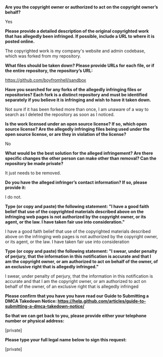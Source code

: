 **Are you the copyright owner or authorized to act on the copyright owner’s behalf?** 

Yes

**Please provide a detailed description of the original copyrighted work that has allegedly been infringed. If possible, include a URL to where it is posted online.** 

The copyrighted work is my company's website and admin codebase, which was forked from my repository.

**What files should be taken down? Please provide URLs for each file, or if the entire repository, the repository’s URL:** 

https://github.com/boyfromhell/sandbox

**Have you searched for any forks of the allegedly infringing files or repositories? Each fork is a distinct repository and must be identified separately if you believe it is infringing and wish to have it taken down.** 

Not sure if it has been forked more than once, I am unaware of a way to search as I deleted the repository as soon as I noticed.

**Is the work licensed under an open source license? If so, which open source license? Are the allegedly infringing files being used under the open source license, or are they in violation of the license?** 

No

**What would be the best solution for the alleged infringement? Are there specific changes the other person can make other than removal? Can the repository be made private?** 

It just needs to be removed.

**Do you have the alleged infringer’s contact information? If so, please provide it:** 

I do not.

**Type (or copy and paste) the following statement: "I have a good faith belief that use of the copyrighted materials described above on the infringing web pages is not authorized by the copyright owner, or its agent, or the law. I have taken fair use into consideration."** 

I have a good faith belief that use of the copyrighted materials described above on the infringing web pages is not authorized by the copyright owner, or its agent, or the law. I have taken fair use into consideration

**Type (or copy and paste) the following statement: "I swear, under penalty of perjury, that the information in this notification is accurate and that I am the copyright owner, or am authorized to act on behalf of the owner, of an exclusive right that is allegedly infringed."** 

I swear, under penalty of perjury, that the information in this notification is accurate and that I am the copyright owner, or am authorized to act on behalf of the owner, of an exclusive right that is allegedly infringed

**Please confirm that you have you have read our Guide to Submitting a DMCA Takedown Notice: https://help.github.com/articles/guide-to-submitting-a-dmca-takedown-notice/**

**So that we can get back to you, please provide either your telephone number or physical address:** 

[private]

**Please type your full legal name below to sign this request:** 

[private]
